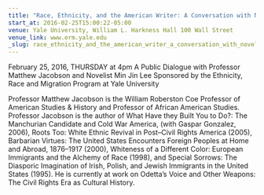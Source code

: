 ```yaml
---
title: "Race, Ethnicity, and the American Writer: A Conversation with Novelist Min Jin Lee"
start_at: 2016-02-25T15:00:22-05:00
venue: Yale University, William L. Harkness Hall 100 Wall Street
venue_link: www.erm.yale.edu
_slug: race_ethnicity_and_the_american_writer_a_conversation_with_novelist_min_jin
---
```


February 25, 2016, THURSDAY at 4pm
A Public Dialogue with Professor Matthew Jacobson and Novelist Min Jin Lee
Sponsored by the Ethnicity, Race and Migration Program at Yale University

Professor Matthew Jacobson is the William Roberston Coe Professor of American Studies & History and Professor of African American Studies. Professor Jacobson is the author of What Have they Built You to Do?: The Manchurian Candidate and Cold War America, (with Gaspar Gonzalez, 2006), Roots Too: White Ethnic Revival in Post–Civil Rights America (2005), Barbarian Virtues: The United States Encounters Foreign Peoples at Home and Abroad, 1876–1917 (2000), Whiteness of a Different Color: European Immigrants and the Alchemy of Race (1998), and Special Sorrows: The Diasporic Imagination of Irish, Polish, and Jewish Immigrants in the United States (1995). He is currently at work on Odetta’s Voice and Other Weapons: The Civil Rights Era as Cultural History.
